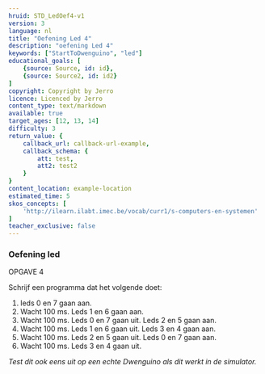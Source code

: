 ```yaml
---
hruid: STD_LedOef4-v1
version: 3
language: nl
title: "Oefening Led 4"
description: "oefening Led 4"
keywords: ["StartToDwenguino", "led"]
educational_goals: [
    {source: Source, id: id}, 
    {source: Source2, id: id2}
]
copyright: Copyright by Jerro
licence: Licenced by Jerro
content_type: text/markdown
available: true
target_ages: [12, 13, 14]
difficulty: 3
return_value: {
    callback_url: callback-url-example,
    callback_schema: {
        att: test,
        att2: test2
    }
}
content_location: example-location
estimated_time: 5
skos_concepts: [
    'http://ilearn.ilabt.imec.be/vocab/curr1/s-computers-en-systemen'
]
teacher_exclusive: false
---
```

### Oefening led
OPGAVE 4

Schrijf een programma dat het volgende doet:

1. leds 0 en 7 gaan aan.
2. Wacht 100 ms. Leds 1 en 6 gaan aan.
3. Wacht 100 ms. Leds 0 en 7 gaan uit. Leds 2 en 5 gaan aan.
4. Wacht 100 ms. Leds 1 en 6 gaan uit. Leds 3 en 4 gaan aan.
5. Wacht 100 ms. Leds 2 en 5 gaan uit. Leds 0 en 7 gaan aan.
6. Wacht 100 ms. Leds 3 en 4 gaan uit.

*Test dit ook eens uit op een echte Dwenguino als dit werkt in de simulator.*